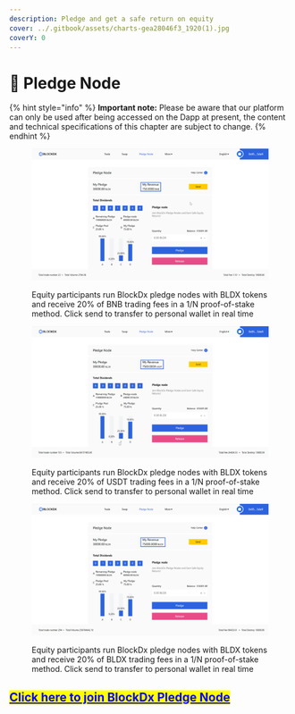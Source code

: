 ```yaml
---
description: Pledge and get a safe return on equity
cover: ../.gitbook/assets/charts-gea28046f3_1920(1).jpg
coverY: 0
---
```


# 🧲 Pledge Node

{% hint style="info" %}
**Important note:** Please be aware that our platform can only be used after being accessed on the Dapp at present, the content and technical specifications of this chapter are subject to change.
{% endhint %}

<figure><img src="../.gitbook/assets/股份池BNB.png" alt=""><figcaption><p>Equity participants run BlockDx pledge nodes with BLDX tokens and receive 20% of BNB trading fees in a 1/N proof-of-stake method. Click send to transfer to personal wallet in real time</p></figcaption></figure>

<figure><img src="../.gitbook/assets/股份池USDT.png" alt=""><figcaption><p>Equity participants run BlockDx pledge nodes with BLDX tokens and receive 20% of USDT trading fees in a 1/N proof-of-stake method. Click send to transfer to personal wallet in real time</p></figcaption></figure>

<figure><img src="../.gitbook/assets/股份池BLDX.png" alt=""><figcaption><p>Equity participants run BlockDx pledge nodes with BLDX tokens and receive 20% of BLDX trading fees in a 1/N proof-of-stake method. Click send to transfer to personal wallet in real time</p></figcaption></figure>

## &#x20;[<mark style="color:blue;">Click here to join BlockDx Pledge Node</mark>](https://blockdx.pro/blockdx/dapp.html#/dividends)&#x20;
